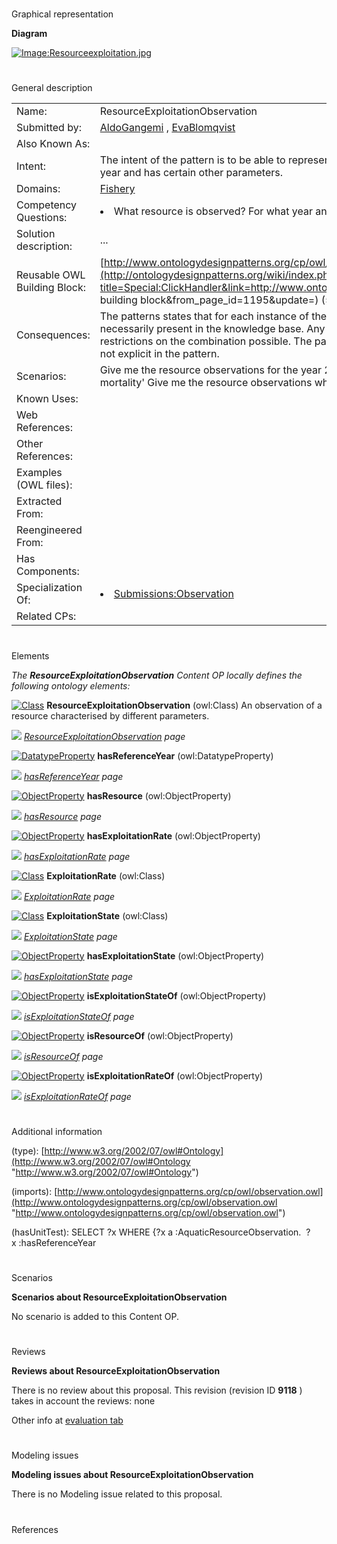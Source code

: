 # 

 Graphical representation



__Diagram__ 





[![Image:Resourceexploitation.jpg](../images/1/12/Resourceexploitation.jpg)](../Image/Resourceexploitation.jpg "Image:Resourceexploitation.jpg")





# 

 General description




|  |  |
| --- | --- |
|  Name:  |  ResourceExploitationObservation  |
|  Submitted by:  | [AldoGangemi](../User/AldoGangemi "User:AldoGangemi")  , [EvaBlomqvist](../User/EvaBlomqvist "User:EvaBlomqvist")  |
|  Also Known As:  |  |
|  Intent:  |  The intent of the pattern is to be able to represent observations of aquatic resources, where the observations have been made a certain year and has certain other parameters.  |
|  Domains:  | [Fishery](../Community/Fishery "Community:Fishery")  |
|  Competency Questions:  | <li>       What resource is observed? For what year and at what exploitation rate and exploitation state?      </li> |
|  Solution description:  |  ...  |
|  Reusable OWL Building Block:  | [http://www.ontologydesignpatterns.org/cp/owl/fsdas/resourceexploitationobservation.owl](http://ontologydesignpatterns.org/wiki/index.php?title=Special:ClickHandler&link=http://www.ontologydesignpatterns.org/cp/owl/fsdas/resourceexploitationobservation.owl&message=OWL building block&from_page_id=1195&update=)  (588)  |
|  Consequences:  |  The patterns states that for each instance of the resource observation all parameters exist, this does not however mean that they are necessarily present in the knowledge base. Any dependencies between parameters have not been taken intor account, there are no formal restrictions on the combination possible. The parameters are intended to have a fixed set of values (to be defined as nominals) but this is not explicit in the pattern.  |
|  Scenarios:  |  Give me the resource observations for the year 2004 Give me the resource observations where the exploitation rate is 'Moderate fishing mortality' Give me the resource observations where the state is 'fully exploited'  |
|  Known Uses:  |  |
|  Web References:  |  |
|  Other References:  |  |
|  Examples (OWL files):  |  |
|  Extracted From:  |  |
|  Reengineered From:  |  |
|  Has Components:  |  |
|  Specialization Of:  | <li><a href="Submissions%253AObservation.html" title="Submissions:Observation">        Submissions:Observation       </a></li> |
|  Related CPs:  |  |



  





# 

 Elements



_The
 __ResourceExploitationObservation__ 
 Content OP locally defines the following ontology elements:_ 





[![Class](../../../images/thumb/2/27/Class.gif/20px-Class.gif)](../Image/Class.gif "Class")
__ResourceExploitationObservation__ 
 (owl:Class) An observation of a resource characterised by different parameters.
 
[![](../../../../../../../../../../images/thumb/8/87/ArrowRight.gif/11px-ArrowRight.gif)](../Image/ArrowRight.gif "ArrowRight.gif")
_[ResourceExploitationObservation](../Submissions/ResourceExploitationObservation/ResourceExploitationObservation "Submissions:ResourceExploitationObservation/ResourceExploitationObservation") 
 page_ 



[![DatatypeProperty](../images/thumb/a/a5/DatatypeProperty.gif/20px-DatatypeProperty.gif)](../Image/DatatypeProperty.gif "DatatypeProperty")
__hasReferenceYear__ 
 (owl:DatatypeProperty)
 
[![](../../../../../../../../../../images/thumb/8/87/ArrowRight.gif/11px-ArrowRight.gif)](../Image/ArrowRight.gif "ArrowRight.gif")
_[hasReferenceYear](../Submissions/ResourceExploitationObservation/hasReferenceYear "Submissions:ResourceExploitationObservation/hasReferenceYear") 
 page_ 



[![ObjectProperty](../../../../../../images/thumb/c/c3/ObjectProperty.gif/20px-ObjectProperty.gif)](../Image/ObjectProperty.gif "ObjectProperty")
__hasResource__ 
 (owl:ObjectProperty)
 
[![](../../../../../../../../../../images/thumb/8/87/ArrowRight.gif/11px-ArrowRight.gif)](../Image/ArrowRight.gif "ArrowRight.gif")
_[hasResource](../Submissions/ResourceExploitationObservation/hasResource "Submissions:ResourceExploitationObservation/hasResource") 
 page_ 



[![ObjectProperty](../../../../../../images/thumb/c/c3/ObjectProperty.gif/20px-ObjectProperty.gif)](../Image/ObjectProperty.gif "ObjectProperty")
__hasExploitationRate__ 
 (owl:ObjectProperty)
 
[![](../../../../../../../../../../images/thumb/8/87/ArrowRight.gif/11px-ArrowRight.gif)](../Image/ArrowRight.gif "ArrowRight.gif")
_[hasExploitationRate](../Submissions/ResourceExploitationObservation/hasExploitationRate "Submissions:ResourceExploitationObservation/hasExploitationRate") 
 page_ 



[![Class](../../../images/thumb/2/27/Class.gif/20px-Class.gif)](../Image/Class.gif "Class")
__ExploitationRate__ 
 (owl:Class)
 
[![](../../../../../../../../../../images/thumb/8/87/ArrowRight.gif/11px-ArrowRight.gif)](../Image/ArrowRight.gif "ArrowRight.gif")
_[ExploitationRate](../Submissions/ResourceExploitationObservation/ExploitationRate "Submissions:ResourceExploitationObservation/ExploitationRate") 
 page_ 



[![Class](../../../images/thumb/2/27/Class.gif/20px-Class.gif)](../Image/Class.gif "Class")
__ExploitationState__ 
 (owl:Class)
 
[![](../../../../../../../../../../images/thumb/8/87/ArrowRight.gif/11px-ArrowRight.gif)](../Image/ArrowRight.gif "ArrowRight.gif")
_[ExploitationState](../Submissions/ResourceExploitationObservation/ExploitationState "Submissions:ResourceExploitationObservation/ExploitationState") 
 page_ 



[![ObjectProperty](../../../../../../images/thumb/c/c3/ObjectProperty.gif/20px-ObjectProperty.gif)](../Image/ObjectProperty.gif "ObjectProperty")
__hasExploitationState__ 
 (owl:ObjectProperty)
 
[![](../../../../../../../../../../images/thumb/8/87/ArrowRight.gif/11px-ArrowRight.gif)](../Image/ArrowRight.gif "ArrowRight.gif")
_[hasExploitationState](../Submissions/ResourceExploitationObservation/hasExploitationState "Submissions:ResourceExploitationObservation/hasExploitationState") 
 page_ 



[![ObjectProperty](../../../../../../images/thumb/c/c3/ObjectProperty.gif/20px-ObjectProperty.gif)](../Image/ObjectProperty.gif "ObjectProperty")
__isExploitationStateOf__ 
 (owl:ObjectProperty)
 
[![](../../../../../../../../../../images/thumb/8/87/ArrowRight.gif/11px-ArrowRight.gif)](../Image/ArrowRight.gif "ArrowRight.gif")
_[isExploitationStateOf](../Submissions/ResourceExploitationObservation/isExploitationStateOf "Submissions:ResourceExploitationObservation/isExploitationStateOf") 
 page_ 



[![ObjectProperty](../../../../../../images/thumb/c/c3/ObjectProperty.gif/20px-ObjectProperty.gif)](../Image/ObjectProperty.gif "ObjectProperty")
__isResourceOf__ 
 (owl:ObjectProperty)
 
[![](../../../../../../../../../../images/thumb/8/87/ArrowRight.gif/11px-ArrowRight.gif)](../Image/ArrowRight.gif "ArrowRight.gif")
_[isResourceOf](../Submissions/ResourceExploitationObservation/isResourceOf "Submissions:ResourceExploitationObservation/isResourceOf") 
 page_ 



[![ObjectProperty](../../../../../../images/thumb/c/c3/ObjectProperty.gif/20px-ObjectProperty.gif)](../Image/ObjectProperty.gif "ObjectProperty")
__isExploitationRateOf__ 
 (owl:ObjectProperty)
 
[![](../../../../../../../../../../images/thumb/8/87/ArrowRight.gif/11px-ArrowRight.gif)](../Image/ArrowRight.gif "ArrowRight.gif")
_[isExploitationRateOf](../Submissions/ResourceExploitationObservation/isExploitationRateOf "Submissions:ResourceExploitationObservation/isExploitationRateOf") 
 page_ 


# 

 Additional information



 (type):
 [http://www.w3.org/2002/07/owl#Ontology](http://www.w3.org/2002/07/owl#Ontology "http://www.w3.org/2002/07/owl#Ontology") 




 (imports):
 [http://www.ontologydesignpatterns.org/cp/owl/observation.owl](http://www.ontologydesignpatterns.org/cp/owl/observation.owl "http://www.ontologydesignpatterns.org/cp/owl/observation.owl") 




 (hasUnitTest): SELECT ?x WHERE {?x a :AquaticResourceObservation.  ?x :hasReferenceYear
 



# 

 Scenarios




__Scenarios about ResourceExploitationObservation__ 


 No scenario is added to this Content OP.
 




# 

 Reviews




__Reviews about ResourceExploitationObservation__ 


 There is no review about this proposal.
This revision (revision ID
 __9118__ 
 ) takes in account the reviews: none
 



 Other info at
 [evaluation tab](http://ontologydesignpatterns.org/wiki/index.php?title=Submissions:ResourceExploitationObservation&action=evaluation "http://ontologydesignpatterns.org/wiki/index.php?title=Submissions:ResourceExploitationObservation&action=evaluation") 





  





# 

 Modeling issues




__Modeling issues about ResourceExploitationObservation__ 


 There is no Modeling issue related to this proposal.
 




  





# 

 References